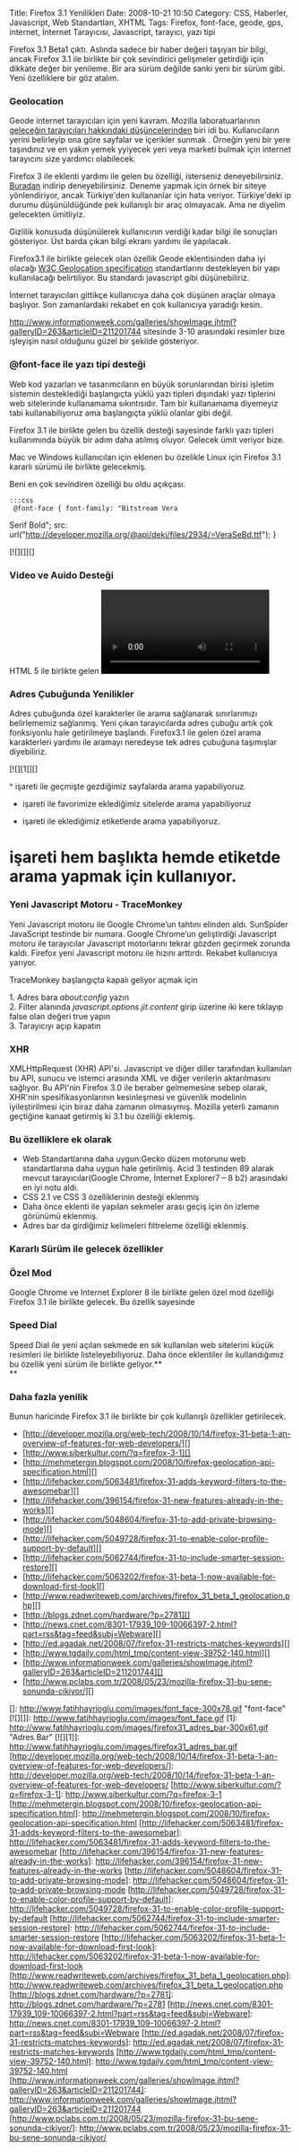 Title: Firefox 3.1 Yenilikleri
Date: 2008-10-21 10:50
Category: CSS, Haberler, Javascript, Web Standartları, XHTML
Tags: Firefox, font-face, geode, gps, internet, İnternet Tarayıcısı, Javascript, tarayıcı, yazı tipi

Firefox 3.1 Beta1 çıktı. Aslında sadece bir haber değeri taşıyan bir
bilgi, ancak Firefox 3.1 ile birlikte bir çok sevindirici gelişmeler
getirdiği için dikkate değer bir yenileme. Bir ara sürüm değilde sanki
yeni bir sürüm gibi. Yeni özelliklere bir göz atalım.<!--more-->

### Geolocation

Geode internet tarayıcıları için yeni kavram. Mozilla laboratuarlarının
[geleceğin tarayıcıları hakkındaki düşüncelerinden][] biri idi bu.
Kullanıcıların yerini belirleyip ona göre sayfalar ve içerikler sunmak .
Örneğin yeni bir yere taşındınız ve en yakın yemek yyiyecek yeri veya
marketi bulmak için internet tarayıcını size yardımcı olabilecek.

Firefox 3 ile eklenti yardımı ile gelen bu özelliği, isterseniz
deneyebilirsiniz. [Buradan][] indirip deneyebilirsiniz. Deneme yapmak
için örnek bir siteye yönlendiriyor, ancak Türkiye'den kullananlar için
hata veriyor. Türkiye'deki ip durumu düşünüldüğünde pek kullanışlı bir
araç olmayacak. Ama ne diyelim gelecekten ümitliyiz.

Gizlilik konusuda düşünülerek kullanıcının verdiği kadar bilgi ile
sonuçları gösteriyor. Üst barda çıkan bilgi ekranı yardımı ile
yapılacak.

Firefox3.1 ile birlikte gelecek olan özellik Geode eklentisinden daha
iyi olacağı [W3C Geolocation specification][] standartlarını destekleyen
bir yapı kullanılacağı belirtiliyor. Bu standardı javascript gibi
düşünebiliriz.

İnternet tarayıcıları gittikçe kullanıcıya daha çok düşünen araçlar
olmaya başlıyor. Son zamanlardaki rekabet en çok kullanıcıya yaradığı
kesin.

http://www.informationweek.com/galleries/showImage.jhtml?galleryID=263&articleID=211201744
sitesinde 3-10 arasındaki resimler bize işleyişin nasıl olduğunu güzel
bir şekilde gösteriyor.

### @font-face ile yazı tipi desteği

Web kod yazarları ve tasarımcıların en büyük sorunlarından birisi
işletim sistemin desteklediği başlangıçta yüklü yazı tipleri dışındaki
yazı tiplerini web sitelerinde kullanamama sıkıntısıdır. Tam bir
kullanamama diyemeyiz tabi kullanabiliyoruz ama başlangıçta yüklü
olanlar gibi değil.

Firefox 3.1 ile birlikte gelen bu özellik desteği sayesinde farklı yazı
tipleri kullanımında büyük bir adım daha atılmış oluyor. Gelecek ümit
veriyor bize.

Mac ve Windows kullanıcıları için eklenen bu özelikle Linux için Firefox
3.1 kararlı sürümü ile birlikte gelecekmiş.

Beni en çok sevindiren özelliği bu oldu açıkçası.

	:::css
	 @font-face { font-family: "Bitstream Vera
Serif Bold"; src:
url("http://developer.mozilla.org/@api/deki/files/2934/=VeraSeBd.ttf");
} 

[![][]][]

### Video ve Auido Desteği

HTML 5 ile birlikte gelen <video> ve< auido> elemanı desteği Firefox
3.1 ile birlikte geliyor. Bu elemanlar sayesinde görüntülü ve işitsel
öğeleri web sayfalarına eklemek daha basit olacak. Ayrıca Javascript ile
bu nesneleri etkileşimli kullanabileceğiz.

### Adres Çubuğunda Yenilikler

Adres çubuğunda özel karakterler ile arama sağlanarak sınırlarımızı
belirlememiz sağlanmış. Yeni çıkan tarayıcılarda adres çubuğu artık çok
fonksiyonlu hale getirilmeye başlandı. Firefox3.1 ile gelen özel arama
karakterleri yardımı ile aramayı neredeyse tek adres çubuğuna taşımışlar
diyebiliriz.

[![][1]][]

^ işareti ile geçmişte gezdiğimiz sayfalarda arama yapabiliyoruz.  
* işareti ile favorimize eklediğimiz sitelerde arama yapabiliyoruz  
+ işareti ile eklediğimiz etiketlerde arama yapabiliyoruz.  
# işareti hem başlıkta hemde etiketde arama yapmak için kullanıyor.  

### Yeni Javascript Motoru - TraceMonkey

Yeni Javascript motoru ile Google Chrome’un tahtını elinden aldı.
SunSpider JavaScript testinde bir numara. Google Chrome’un geliştirdiği
Javascript motoru ile tarayıcılar Javascript motorlarını tekrar gözden
geçirmek zorunda kaldı. Firefox yeni Javascript motoru ile hızını
arttırdı. Rekabet kullanıcıya yarıyor.

TraceMonkey başlangıçta kapalı geliyor açmak için

​1. Adres bara *about:config* yazın  
2. Filter alanında *javascript.options.jit.content* girip üzerine iki
kere tıklayıp false olan değeri true yapın  
3. Tarayıcıyı açıp kapatın

### XHR

XMLHttpRequest (XHR) API'si. Javascript ve diğer diller tarafından
kullanılan bu API, sunucu ve istemci arasında XML ve diğer verilerin
aktarılmasını sağlıyor. Bu API'nin Firefox 3.0 ile beraber gelmemesine
sebep olarak, XHR'nin spesifikasyonlarının kesinleşmesi ve güvenlik
modelinin iyileştirilmesi için biraz daha zamanın olmasıymış. Mozilla
yeterli zamanın geçtiğine kanaat getirmiş ki 3.1 bu özelliği eklemiş.

### Bu özelliklere ek olarak

-   Web Standartlarına daha uygun:Gecko düzen motorunu web
    standartlarına daha uygun hale getirilmiş. Acid 3 testinden 89
    alarak mevcut tarayıcılar(Google Chrome, İnternet Explorer7 – 8 b2)
    arasındaki en iyi notu aldı.
-   CSS 2.1 ve CSS 3 özelliklerinin desteği eklenmiş
-   Daha önce eklenti ile yapılan sekmeler arası geçiş için ön izleme
    görünümü eklenmiş.
-   Adres bar da girdiğimiz kelimeleri filtreleme özelliği eklenmiş.

### Kararlı Sürüm ile gelecek özellikler

### Özel Mod

Google Chrome ve Internet Explorer 8 ile birlikte gelen özel mod
özelliği Firefox 3.1 ile birlikte gelecek. Bu özellik sayesinde

### Speed Dial

Speed Dial ile yeni açılan sekmede en sık kullanılan web sitelerini
küçük resimleri ile birlikte listeleyebiliyoruz. Daha önce eklentiler
ile kullandığımız bu özellik yeni sürüm ile birlikte geliyor.**  
**

### Daha fazla yenilik

Bunun haricinde Firefox 3.1 ile birlikte bir çok kullanışlı özellikler
getirilecek.

-   [http://developer.mozilla.org/web-tech/2008/10/14/firefox-31-beta-1-an-overview-of-features-for-web-developers/][]  
-   [http://www.siberkultur.com/?q=firefox-3-1][]
-   [http://mehmetergin.blogspot.com/2008/10/firefox-geolocation-api-specification.html][]  
-   [http://lifehacker.com/5063481/firefox-31-adds-keyword-filters-to-the-awesomebar][]  
-   [http://lifehacker.com/396154/firefox-31-new-features-already-in-the-works][]
-   [http://lifehacker.com/5048604/firefox-31-to-add-private-browsing-mode][]
-   [http://lifehacker.com/5049728/firefox-31-to-enable-color-profile-support-by-default][]
-   [http://lifehacker.com/5062744/firefox-31-to-include-smarter-session-restore][]
-   [http://lifehacker.com/5063202/firefox-31-beta-1-now-available-for-download-first-look][]
-   [http://www.readwriteweb.com/archives/firefox_31_beta_1_geolocation.php][]
-   [http://blogs.zdnet.com/hardware/?p=2781][]
-   [http://news.cnet.com/8301-17939_109-10066397-2.html?part=rss&tag=feed&subj=Webware][]
-   [http://ed.agadak.net/2008/07/firefox-31-restricts-matches-keywords][]
-   [http://www.tgdaily.com/html_tmp/content-view-39752-140.html][]
-   [http://www.informationweek.com/galleries/showImage.jhtml?galleryID=263&articleID=211201744][]
-   [http://www.pclabs.com.tr/2008/05/23/mozilla-firefox-31-bu-sene-sonunda-cikiyor/][]

</p>

  [geleceğin tarayıcıları hakkındaki düşüncelerinden]: http://labs.mozilla.com/projects/concept-series/
    "Geleceğin konsept tarayıcıları"
  [Buradan]: https://people.mozilla.com/%7Edolske/dist/geode/geode-latest.xpi
    "Buradan"
  [W3C Geolocation specification]: http://dev.w3.org/geo/api/spec-source.html
    "W3C Geolocation specification"
  []: http://www.fatihhayrioglu.com/images/font_face-300x78.gif
    "font-face"
  [![][]]: http://www.fatihhayrioglu.com/images/font_face.gif
  [1]: http://www.fatihhayrioglu.com/images/firefox31_adres_bar-300x61.gif
    "Adres Bar"
  [![][1]]: http://www.fatihhayrioglu.com/images/firefox31_adres_bar.gif
  [http://developer.mozilla.org/web-tech/2008/10/14/firefox-31-beta-1-an-overview-of-features-for-web-developers/]: http://developer.mozilla.org/web-tech/2008/10/14/firefox-31-beta-1-an-overview-of-features-for-web-developers/
  [http://www.siberkultur.com/?q=firefox-3-1]: http://www.siberkultur.com/?q=firefox-3-1
  [http://mehmetergin.blogspot.com/2008/10/firefox-geolocation-api-specification.html]: http://mehmetergin.blogspot.com/2008/10/firefox-geolocation-api-specification.html
  [http://lifehacker.com/5063481/firefox-31-adds-keyword-filters-to-the-awesomebar]: http://lifehacker.com/5063481/firefox-31-adds-keyword-filters-to-the-awesomebar
  [http://lifehacker.com/396154/firefox-31-new-features-already-in-the-works]: http://lifehacker.com/396154/firefox-31-new-features-already-in-the-works
  [http://lifehacker.com/5048604/firefox-31-to-add-private-browsing-mode]: http://lifehacker.com/5048604/firefox-31-to-add-private-browsing-mode
  [http://lifehacker.com/5049728/firefox-31-to-enable-color-profile-support-by-default]: http://lifehacker.com/5049728/firefox-31-to-enable-color-profile-support-by-default
  [http://lifehacker.com/5062744/firefox-31-to-include-smarter-session-restore]: http://lifehacker.com/5062744/firefox-31-to-include-smarter-session-restore
  [http://lifehacker.com/5063202/firefox-31-beta-1-now-available-for-download-first-look]: http://lifehacker.com/5063202/firefox-31-beta-1-now-available-for-download-first-look
  [http://www.readwriteweb.com/archives/firefox_31_beta_1_geolocation.php]: http://www.readwriteweb.com/archives/firefox_31_beta_1_geolocation.php
  [http://blogs.zdnet.com/hardware/?p=2781]: http://blogs.zdnet.com/hardware/?p=2781
  [http://news.cnet.com/8301-17939_109-10066397-2.html?part=rss&tag=feed&subj=Webware]: http://news.cnet.com/8301-17939_109-10066397-2.html?part=rss&tag=feed&subj=Webware
  [http://ed.agadak.net/2008/07/firefox-31-restricts-matches-keywords]: http://ed.agadak.net/2008/07/firefox-31-restricts-matches-keywords
  [http://www.tgdaily.com/html_tmp/content-view-39752-140.html]: http://www.tgdaily.com/html_tmp/content-view-39752-140.html
  [http://www.informationweek.com/galleries/showImage.jhtml?galleryID=263&articleID=211201744]: http://www.informationweek.com/galleries/showImage.jhtml?galleryID=263&articleID=211201744
  [http://www.pclabs.com.tr/2008/05/23/mozilla-firefox-31-bu-sene-sonunda-cikiyor/]: http://www.pclabs.com.tr/2008/05/23/mozilla-firefox-31-bu-sene-sonunda-cikiyor/
